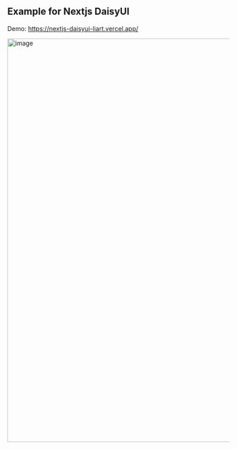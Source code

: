 ## Example for Nextjs DaisyUI

Demo: https://nextjs-daisyui-liart.vercel.app/

<img width="1416" height="916" alt="image" src="https://github.com/user-attachments/assets/a0e4c7b2-0e32-4eea-b16a-c1bfca8a37a8" />
